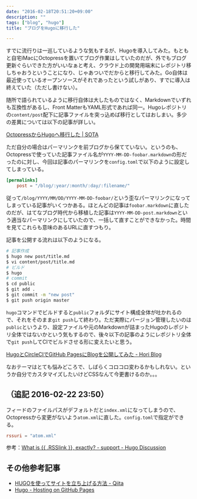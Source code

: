 ```yaml
---
date: "2016-02-18T20:51:20+09:00"
description: ""
tags: ["blog", "hugo"]
title: "ブログをHugoに移行した"

---
```


すでに流行りは一巡しているような気もするが、Hugoを導入してみた。もともと自宅iMacにOctopressを置いてブログ作業はしていたのだが、外でもブログ更新ぐらいできた方がいいなぁと考え、クラウド上の開発用端末にレポジトリ移しちゃおうということになり、じゃあついでだからと移行してみた。Go自体は最近使っているオープンソースがそれであったという試しがあり、すでに導入は終えていた（ただし書けない）。

随所で語られているように移行自体は大したものではなく、Markdownでいずれも互換性があるし、Front MatterもYAML形式であれば同一。Hugoレポジトリの`content/post`配下に記事ファイルを突っ込めば移行としてはおしまい。多少の差異については以下の記事が詳しい。

[OctopressからHugoへ移行した | SOTA](http://deeeet.com/writing/2014/12/25/hugo/)

ただ自分の場合はパーマリンクを前ブログから保てていない。というのも、Octopressで使っていた記事ファイル名が`YYYY-MM-DD-foobar.markdown`の形だったのに対し、今回は記事のパーマリンクを`config.toml`で以下のように設定してしまっている。

```toml
[permalinks]
    post = "/blog/:year/:month/:day/:filename/"
```

従って`/blog/YYYY/MM/DD/YYYY-MM-DD-foobar/`という歪なパーマリンクになってしまっている記事がいくつかある。ほとんどの記事は`foobar.markdown`に直したのだが、はてなブログ時代から移植した記事は`YYYY-MM-DD-post.markdown`という適当なパーマリンクにしていたので、一括して直すことができなかった。時間を見てこれらも意味のあるURLに直すつもり。

記事を公開する流れは以下のようになる。

```bash
# 記事作成
$ hugo new post/title.md
$ vi content/post/title.md
# ビルド
$ hugo
# commit
$ cd public
$ git add .
$ git commit -m "new post"
$ git push origin master
```

`hugo`コマンドでビルドすると`public`フォルダにサイト構成全体が吐かれるので、それをそのまま`git push`して終わり。ただ実際にバージョン管理したいのは`public`というより、設定ファイルや元のMarkdownが詰まったHugoのレポジトリ全体ではないかという気もするので、後々以下の記事のようにレポジトリ全体で`git push`してCIでビルドさせる形に変えたいと思う。

[HugoとCircleCIでGitHub PagesにBlogを公開してみた - Hori Blog](http://hori-ryota.com/blog/create-blog-with-hugo-and-circleci/)

なおテーマはとても悩みどころで、しばらくコロコロ変わるかもしれない。というか自分でカスタマイズしたいけどCSSなんて今更書けるのか。。。

## （追記 2016-02-22 23:50）

フィードのファイルパスがデフォルトだと`index.xml`になってしまうので、Octopressから変更がないよう`atom.xml`に直した。`config.toml`で指定ができる。

```toml
rssuri = "atom.xml"
```

参考：[What is {{ .RSSlink }}, exactly? - support - Hugo Discussion](https://discuss.gohugo.io/t/what-is-rsslink-exactly/1195/2)

## その他参考記事

* [HUGOを使ってサイトを立ち上げる方法 - Qiita](http://qiita.com/syui/items/869538099551f24acbbf)
* [Hugo - Hosting on GitHub Pages](https://gohugo.io/tutorials/github-pages-blog/)
